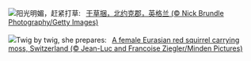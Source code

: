 ![](https://www.bing.com/th?id=OHR.YorkshireHay_ZH-CN9097986997_UHD.jpg&w=1000)阳光明媚，赶紧打草:&nbsp;&ensp;[干草捆，北约克郡，英格兰 (© Nick Brundle Photography/Getty Images)](https://www.bing.com/th?id=OHR.YorkshireHay_ZH-CN9097986997_UHD.jpg)
<br><br/>
![](https://www.bing.com/th?id=OHR.SwissSquirrel_EN-US8185093853_UHD.jpg&w=1000)Twig by twig, she prepares:&nbsp;&ensp;[A female Eurasian red squirrel carrying moss, Switzerland (© Jean-Luc and Francoise Ziegler/Minden Pictures)](https://www.bing.com/th?id=OHR.SwissSquirrel_EN-US8185093853_UHD.jpg)
<br><br/>
